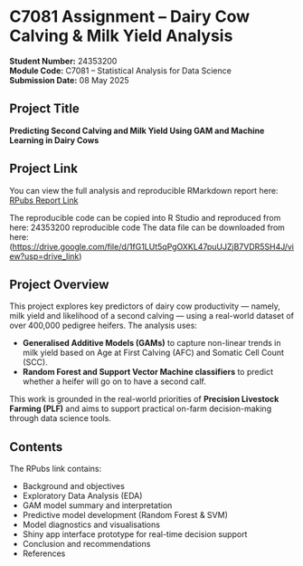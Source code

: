 
# C7081 Assignment – Dairy Cow Calving & Milk Yield Analysis

**Student Number:** 24353200  
**Module Code:** C7081 – Statistical Analysis for Data Science  
**Submission Date:** 08 May 2025  

## Project Title

**Predicting Second Calving and Milk Yield Using GAM and Machine Learning in Dairy Cows**

## Project Link

You can view the full analysis and reproducible RMarkdown report here:  
[RPubs Report Link](https://rpubs.com/DanJPeters/1307449)

The reproducible code can be copied into R Studio and reproduced from here: 24353200 reproducible code
The data file can be downloaded from here: (https://drive.google.com/file/d/1fG1LUt5qPgOXKL47puUJZjB7VDR5SH4J/view?usp=drive_link)

## Project Overview

This project explores key predictors of dairy cow productivity — namely, milk yield and likelihood of a second calving — using a real-world dataset of over 400,000 pedigree heifers. The analysis uses:

- **Generalised Additive Models (GAMs)** to capture non-linear trends in milk yield based on Age at First Calving (AFC) and Somatic Cell Count (SCC).
- **Random Forest and Support Vector Machine classifiers** to predict whether a heifer will go on to have a second calf.

This work is grounded in the real-world priorities of **Precision Livestock Farming (PLF)** and aims to support practical on-farm decision-making through data science tools.

## Contents

The RPubs link contains:
- Background and objectives
- Exploratory Data Analysis (EDA)
- GAM model summary and interpretation
- Predictive model development (Random Forest & SVM)
- Model diagnostics and visualisations
- Shiny app interface prototype for real-time decision support
- Conclusion and recommendations
- References


